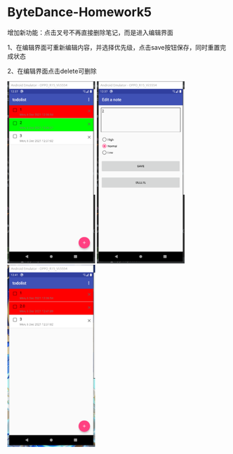 # ByteDance-Homework5

增加新功能：点击叉号不再直接删除笔记，而是进入编辑界面

1、在编辑界面可重新编辑内容，并选择优先级，点击save按钮保存，同时重置完成状态

2、在编辑界面点击delete可删除

<img src="https://github.com/gly2000/ByteDance-Homework5/blob/main/demo/demo_1.png" width="200"/>

<img src="https://github.com/gly2000/ByteDance-Homework5/blob/main/demo/demo_2.png" width="200"/>

<img src="https://github.com/gly2000/ByteDance-Homework5/blob/main/demo/demo_3.png" width="200"/>
